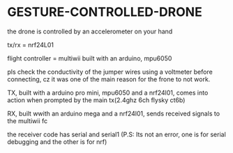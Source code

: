 # GESTURE-CONTROLLED-DRONE
the drone is controlled by an accelerometer on your hand

tx/rx = nrf24L01

flight controller = multiwii built with an arduino, mpu6050

pls check the conductivity of the jumper wires using a voltmeter before connecting, cz it was one of the main reason for the frone to not work.

TX, built with a arduino pro mini, mpu6050 and a nrf24l01, comes into action when prompted by the main tx(2.4ghz 6ch flysky ct6b)

RX, built wwith an arduino mega and a nrf24l01, sends received signals to the multiwii fc

the receiver code has serial and serial1 (P.S: Its not an error, one is for serial debugging and the other is for nrf)
